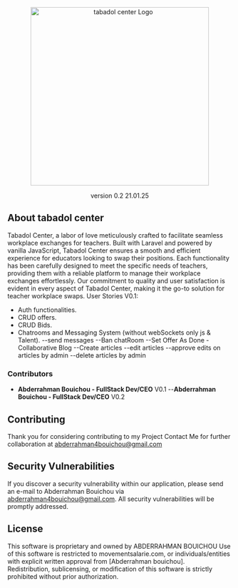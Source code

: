 <p align="center"><a href="https://laravel.com" target="_blank"><img src="https://movementsalarie.com/imgs/logo.png" width="400" alt="tabadol center Logo"></a></p>

<p align="center">
version 0.2 21.01.25
</p>

## About tabadol center

Tabadol Center, a labor of love meticulously crafted to facilitate seamless workplace exchanges for teachers. Built with Laravel and powered by vanilla JavaScript, Tabadol Center ensures a smooth and efficient experience for educators looking to swap their positions. Each functionality has been carefully designed to meet the specific needs of teachers, providing them with a reliable platform to manage their workplace exchanges effortlessly. Our commitment to quality and user satisfaction is evident in every aspect of Tabadol Center, making it the go-to solution for teacher workplace swaps.
User Stories V0.1:

-   Auth functionalities.
-   CRUD offers.
-   CRUD Bids.
-   Chatrooms and Messaging System (without webSockets only js & Talent).
    --send messages
    --Ban chatRoom
    --Set Offer As Done
    -Collaborative Blog
    --Create articles
    --edit articles
    --approve edits on articles by admin
    --delete articles by admin

### Contributors

-   **Abderrahman Bouichou - FullStack Dev/CEO** V0.1
    --**Abderrahman Bouichou - FullStack Dev/CEO** V0.2

## Contributing

Thank you for considering contributing to my Project Contact Me for further collaboration at abderrahman4bouichou@gmail.com

## Security Vulnerabilities

If you discover a security vulnerability within our application, please send an e-mail to Abderrahman Bouichou via [abderrahman4bouichou@gmail.com](mailto:abderrahman4bouichou@gmail.com). All security vulnerabilities will be promptly addressed.

## License

This software is proprietary and owned by ABDERRAHMAN BOUICHOU
Use of this software is restricted to movementsalarie.com, or individuals/entities with explicit written approval from [Abderrahman bouichou].  
Redistribution, sublicensing, or modification of this software is strictly prohibited without prior authorization.  
